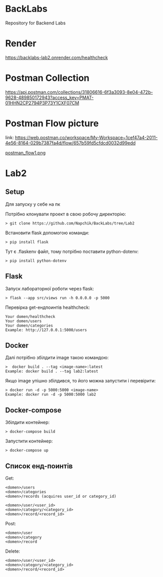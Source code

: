 # BackLabs
Repository for Backend Labs

# Render
https://backlabs-lab2.onrender.com/healthcheck

# Postman Collection
https://api.postman.com/collections/31806616-6f3a3093-8e04-472b-9628-489850172943?access_key=PMAT-01HHN2CP2794P3P73Y1CXF07CM

# Postman Flow picture
link: https://web.postman.co/workspace/My-Workspace~1cef47a4-2011-4e56-8164-029b7387fa4d/flow/657b59fd5cfdcd0032d99edd

[postman_flow1.png](postman/postman_flow1.png)


# Lab2

## Setup
Для запуску у себе на пк 

Потрібно клонувати проект в свою робочу директорію:
```
> git clone https://github.com/Napchik/BackLabs/tree/Lab2
```
Встановити flask допомогою команди:
```
> pip install flask
```
Тут є .flaskenv файл, тому потрібно поставити python-dotenv:
```
> pip install python-dotenv
```

## Flask
Запуск лабораторної роботи через flask:
```
> flask --app src/views run -h 0.0.0.0 -p 5000
```
Перевірка get-ендпоинтів healthcheck:
```
Your domen/healthcheck
Your domen/users
Your domen/categories
Example: http://127.0.0.1:5000/users
```

## Docker
Далі потрібно збілдити image такою командою:
```
>  docker build . --tag <image-name>:latest
Example: docker build . --tag lab2:latest
```
Якщо image упішно збілдився, то його можна запустити і перевірити:
```
> docker run -d -p 5000:5000 <image-name>
Example: docker run -d -p 5000:5000 lab2
```

## Docker-compose
Збілдити контейнер: 
```
> docker-compose build
```
Запустити контейнер:
```
> docker-compose up
```
## Список енд-поинтів
Get:
```
<domen>/users
<domen>/categories
<domen>/records (acquires user_id or category_id)

<domen>/user/<user_id>
<domen>/category/<category_id>
<domen>/record/<record_id>
```
Post:
```
<domen>/user
<domen>/category
<domen>/record
```

Delete:
```
<domen>/user/<user_id>
<domen>/category/<category_id>
<domen>/record/<record_id>
```

